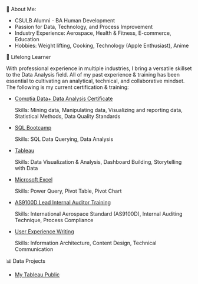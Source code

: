 👋 About Me: 

- CSULB Alumni - BA Human Development 
- Passion for Data, Technology, and Process Improvement 
- Industry Experience: Aerospace, Health & Fitness, E-commerce, Education 
- Hobbies: Weight lifting, Cooking, Technology (Apple Enthusiast), Anime 


🌱 Lifelong Learner

  With professional experience in multiple industries, I bring a versatile skillset to the Data Analysis field. All of my past experience & training 
  has been essential to cultivating an analytical, technical, and collaborative mindset. The following is my current certification & training: 

- [Comptia Data+ Data Analysis Certificate](https://www.credly.com/badges/a6105239-05de-4fa3-826e-00d75cfbe947?source=linked_in_profile)
  
  Skills: Mining data, Manipulating data, Visualizing and reporting data, Statistical Methods, Data Quality Standards

- [SQL Bootcamp](https://www.udemy.com/certificate/UC-251aa808-bac6-4bb0-8a7d-4894f72f319b/)
  
  Skills: SQL Data Querying, Data Analysis

- [Tableau](https://www.udemy.com/certificate/UC-9502af0a-fbca-462f-a57d-1465fad9d593/) 
  
  Skills: Data Visualization & Analysis, Dashboard Building, Storytelling with Data

- [Microsoft Excel]()
  
  Skills: Power Query, Pivot Table, Pivot Chart 
  
- [AS9100D Lead Internal Auditor Training](https://drive.google.com/file/d/1UUPg2Vh5LjG8hEGD0abN7ooJEw1tRkSI/view)

  Skills: International Aerospace Standard (AS9100D), Internal Auditing Technique, Process Compliance

- [User Experience Writing](https://drive.google.com/file/d/1CnD-kg_xEWKFSDryrhF_Xv4AKhOgUU7D/view)
  
  Skills: Information Architecture, Content Design, Technical Communication

📊 Data Projects  

- [My Tableau Public](https://public.tableau.com/app/profile/david.pham5201)


